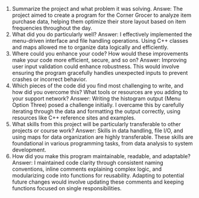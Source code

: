 1. Summarize the project and what problem it was solving.
  Answe: The project aimed to create a program for the Corner Grocer to analyze item purchase data, helping them optimize their store layout based on item frequencies throughout the day.
2. What did you do particularly well?
  Answer: I effectively implemented the menu-driven interface and file handling operations. Using C++ classes and maps allowed me to organize data logically and efficiently.
3. Where could you enhance your code? How would these improvements make your code more efficient, secure, and so on?
  Answer: Improving user input validation could enhance robustness. This would involve ensuring the program gracefully handles unexpected inputs to prevent crashes or incorrect behavior.
4. Which pieces of the code did you find most challenging to write, and how did you overcome this? What tools or resources are you adding to your support network?
  Answer: Writing the histogram output (Menu Option Three) posed a challenge initially. I overcame this by carefully iterating through the data and formatting the output correctly, using resources like C++ reference sites and examples.
5. What skills from this project will be particularly transferable to other projects or course work?
  Answer: Skills in data handling, file I/O, and using maps for data organization are highly transferable. These skills are foundational in various programming tasks, from data analysis to system development.
6. How did you make this program maintainable, readable, and adaptable?
  Answer: I maintained code clarity through consistent naming conventions, inline comments explaining complex logic, and modularizing code into functions for reusability. Adapting to potential future changes would involve updating these comments and keeping functions focused on single responsibilities.
